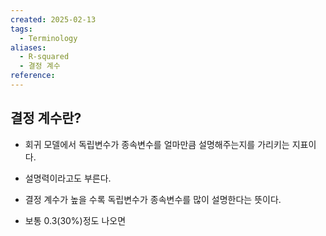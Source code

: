 ```yaml
---
created: 2025-02-13
tags:
  - Terminology
aliases:
  - R-squared
  - 결정 계수
reference:
---
```

## 결정 계수란?
- 회귀 모델에서 독립변수가 종속변수를 얼마만큼 설명해주는지를 가리키는 지표이다.
- 설명력이라고도 부른다.
- 결정 계수가 높을 수록 독립변수가 종속변수를 많이 설명한다는 뜻이다.

- 보통 0.3(30%)정도 나오면 